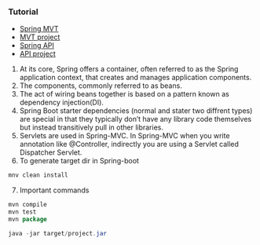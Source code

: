 ### Tutorial
* [Spring MVT](https://www.youtube.com/watch?v=Ku3gsv7_bCc)
* [MVT project](https://github.com/AlFahimBinFaruk/SpringBoot_MVC)
* [Spring API](https://www.youtube.com/watch?v=9SGDpanrc8U)
* [API project](https://github.com/AlFahimBinFaruk/SpringBoot_SMS_API)

1. At its core, Spring offers a container, often referred to as the Spring application context, that creates and manages application components.
2. The components, commonly referred to as beans.
3. The act of wiring beans together is based on a pattern known as dependency injection(DI).
4. Spring Boot starter dependencies (normal and stater two diffrent types) are special in that they typically don’t have any library code themselves but instead transitively pull in other libraries.
5. Servlets are used in Spring-MVC. In Spring-MVC when you write annotation like @Controller, indirectly you are using a Servlet called Dispatcher Servlet.
6. To generate target dir in Spring-boot
```java
mnv clean install
```
7. Important commands
```java
mvn compile
mvn test
mvn package

java -jar target/project.jar
```
